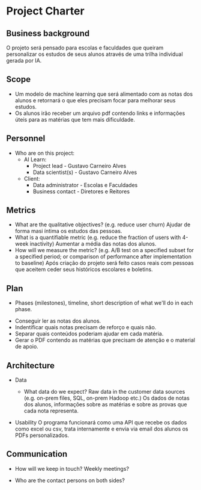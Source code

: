 # Project Charter

## Business background

O projeto será pensado para escolas e faculdades que queiram personalizar os estudos de seus alunos através de uma trilha individual gerada por IA.

## Scope
* Um modelo de machine learning que será alimentado com as notas dos alunos e retornará o que eles precisam focar para melhorar seus estudos.
* Os alunos irão receber um arquivo pdf contendo links e informações úteis para as matérias que tem mais dificuldade.

## Personnel
* Who are on this project:
	* AI Learn:
		* Project lead - Gustavo Carneiro Alves
		* Data scientist(s) - Gustavo Carneiro Alves
	* Client:
		* Data administrator - Escolas e Faculdades
		* Business contact - Diretores e Reitores
	
## Metrics
* What are the qualitative objectives? (e.g. reduce user churn)
Ajudar de forma masi íntima os estudos das pessoas.
* What is a quantifiable metric  (e.g. reduce the fraction of users with 4-week inactivity)
Aumentar a média das notas dos alunos.
* How will we measure the metric? (e.g. A/B test on a specified subset for a specified period; or comparison of performance after implementation to baseline)
Após criação do projeto será feito casos reais com pessoas que aceitem ceder seus históricos escolares e boletins.

## Plan
* Phases (milestones), timeline, short description of what we'll do in each phase.
- Conseguir ler as notas dos alunos.
- Indentificar quais notas precisam de reforço e quais não.
- Separar quais conteúdos poderiam ajudar em cada matéria.
- Gerar o PDF contendo as matérias que precisam de atenção e o material de apoio.

## Architecture
* Data
  * What data do we expect? Raw data in the customer data sources (e.g. on-prem files, SQL, on-prem Hadoop etc.)
  Os dados de notas dos alunos, informações sobre as matérias e sobre as provas que cada nota representa.

* Usability
  O programa funcionará como uma API que recebe os dados como excel ou csv, trata internamente e envia via email dos alunos os PDFs personalizados.

## Communication
* How will we keep in touch? Weekly meetings?
  
* Who are the contact persons on both sides?
